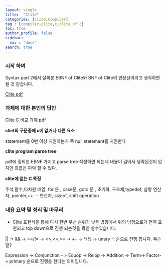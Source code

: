 ```yaml
---
layout: single
title:  "Clite"
categories: [clite,Compiler]
tag : [compiler,clite,c,clite of c]
toc: true
author_profile: false
sidebar:
  nav : "docs"
search: true
---
```



### 시작 하며 

Syntax part 2에서 살펴본 EBNF of Clite와 BNF of Clite의 연장선이라고 생각하면 될 것 같습니다.




<a href="https://sullivan.github.io/pdfs/clite_compiler.pdf">Clite pdf</a>




### 과제에 대한 본인의 답안 


<a href="https://sullivan.github.io/pdfs/Assignment_compiler_5.pdf">Clite C 비교 과제 pdf</a>


**cliet의 구문중에 c에 없거나 다른 요소**

statement를 0번 이상 지원하는거 즉 null statement를 지원한다


**clite program parse tree**

pdf에 정의한 EBNF 가지고 parse tree 작성하면 되는데 내용이 길어서 생략된것이 있지만 흐름은 파악 할 수 있다.


**clite에 없는 C 특징**


주석,함수,다차원 배열, for 문 , case문, goto 문 , 초기화, 구조체,typedef, 삼항 연산자, pointer,++ -- 연산자, sizeof, shift operation 





### 내용 요약 및 정리 및 마무리 


* Clite 표현식을 통해 다시 한번 우선 순위가 낮은 방향에서 위의 방향으로가 먼저 표현되고 top down으로 진행 되는것을 확인 할수있습니다. 

|| -> && -> ==/!= -> <>,<=,>=  -> +- -> */% -> unary -! 순으로 진행 합니다. 무슨말?

Expression -> Conjunction - > Equop -> Relop -> Addition -> Term-> Factor-> primary 순으로 진행을 한다는 의미입니다. 




